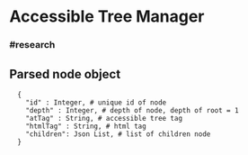 # Accessible Tree Manager
### #research

## Parsed node object
```
  {
    "id" : Integer, # unique id of node
    "depth" : Integer, # depth of node, depth of root = 1
    "atTag" : String, # accessible tree tag
    "htmlTag" : String, # html tag
    "children": Json List, # list of children node 
  }
```
